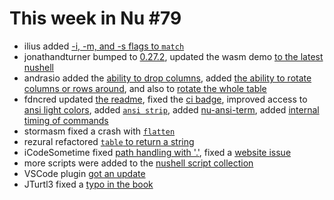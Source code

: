 # This week in Nu #79

* ilius added [-i, -m, and -s flags to `match`](https://github.com/nushell/nushell/pull/3111)
* jonathandturner bumped to [0.27.2](https://github.com/nushell/nushell/pull/3109), updated the wasm demo [to the latest nushell](https://github.com/nushell/demo)
* andrasio added the [ability to drop columns](https://github.com/nushell/nushell/pull/3107), added [the ability to rotate columns or rows around](https://github.com/nushell/nushell/pull/3097), and also to [rotate the whole table](https://github.com/nushell/nushell/pull/3086)
* fdncred updated [the readme](https://github.com/nushell/nushell/pull/3106), fixed the [ci badge](https://github.com/nushell/nushell/pull/3105), improved access to [ansi light colors](https://github.com/nushell/nushell/pull/3100), added [`ansi strip`](https://github.com/nushell/nushell/pull/3095), added [nu-ansi-term](https://github.com/nushell/nushell/pull/3089), added [internal timing of commands](https://github.com/nushell/nushell/pull/3081)
* stormasm fixed a crash with [`flatten`](https://github.com/nushell/nushell/pull/3099)
* rezural refactored [`table` to return a string](https://github.com/nushell/nushell/pull/3088)
* iCodeSometime fixed [path handling with '.'](https://github.com/nushell/nushell/pull/3084), fixed a [website issue](https://github.com/nushell/nushell.github.io/pull/104)
* more scripts were added to the [nushell script collection](https://github.com/nushell/nu_scripts)
* VSCode plugin [got an update](https://github.com/nushell/vscode-nushell-lang)
* JTurtl3 fixed a [typo in the book](https://github.com/nushell/nushell.github.io/pull/103)
